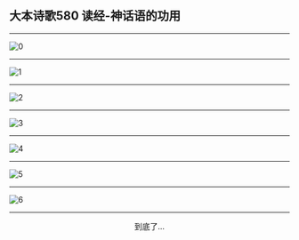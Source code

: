 
## 大本诗歌580 读经-神话语的功用
        
<div id="aplayer0"></div>

---

<img alt="0" data-original="https://cdn.jsdelivr.net/gh/k34869/shi/data/d0579/0">

---

<img alt="1" data-original="https://cdn.jsdelivr.net/gh/k34869/shi/data/d0579/1">

---

<img alt="2" data-original="https://cdn.jsdelivr.net/gh/k34869/shi/data/d0579/2">

---

<img alt="3" data-original="https://cdn.jsdelivr.net/gh/k34869/shi/data/d0579/3">

---

<img alt="4" data-original="https://cdn.jsdelivr.net/gh/k34869/shi/data/d0579/4">

---

<img alt="5" data-original="https://cdn.jsdelivr.net/gh/k34869/shi/data/d0579/5">

---

<img alt="6" data-original="https://cdn.jsdelivr.net/gh/k34869/shi/data/d0579/6">

---

<p style="text-align: center">到底了...</p>

<script src="/js/dist-view.js"></script>

<script>
MAIN.id = 'd0579';
        
const ap0 = new APlayer({
    container: document.getElementById('aplayer0'),
    volume: 1,
    loop: 'none',
    preload: 'none',
    audio: [{
        name: '大本诗歌580.mp3',
        artist: '大本诗歌',
        url: 'https://res.wx.qq.com/voice/getvoice?mediaid=MzI0NTk3MDM5M18yMjQ3NDk0Nzk1',
        cover: '/favicon'
    }]
});
</script>
